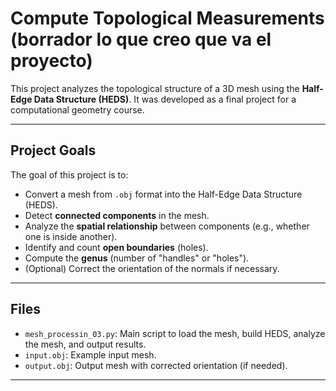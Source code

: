 # Compute Topological Measurements (borrador lo que creo que va el proyecto)

This project analyzes the topological structure of a 3D mesh using the **Half-Edge Data Structure (HEDS)**. It was developed as a final project for a computational geometry course.

---

## Project Goals

The goal of this project is to:
- Convert a mesh from `.obj` format into the Half-Edge Data Structure (HEDS).
- Detect **connected components** in the mesh.
- Analyze the **spatial relationship** between components (e.g., whether one is inside another).
- Identify and count **open boundaries** (holes).
- Compute the **genus** (number of "handles" or "holes").
- (Optional) Correct the orientation of the normals if necessary.

---

## Files

- `mesh_processin_03.py`: Main script to load the mesh, build HEDS, analyze the mesh, and output results.
- `input.obj`: Example input mesh.
- `output.obj`: Output mesh with corrected orientation (if needed).


---
